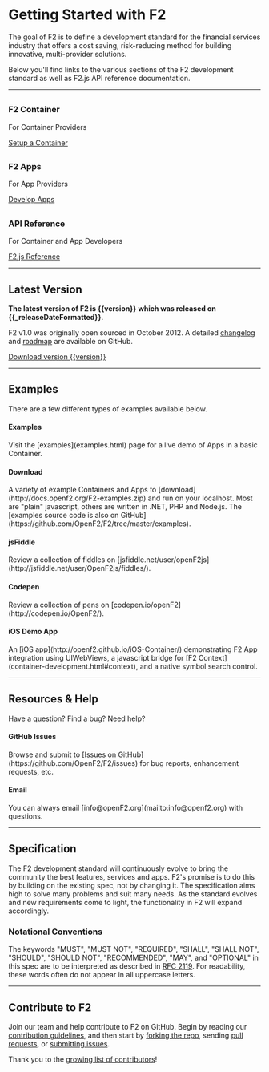 # Getting Started with F2

<p class="lead">The goal of F2 is to define a development standard for the financial services industry that offers a cost saving, risk-reducing method for building innovative, multi-provider solutions.</p>

Below you'll find links to the various sections of the F2 development standard as well as F2.js API reference documentation.

---

<div class="docs-3x">
	<div class="row">
	  <div class="col-sm-4 align-center">
	    <h2><a href="container-development.html"><i class="fa fa-desktop fa-lg"></i></a></h2>
	    <h3>F2 Container</h3>
	    <p class="detail">For Container Providers</p>
	    <div><a href="container-development.html" class="btn btn-primary">Setup a Container</a></div>
	  </div>
	  <div class="col-sm-4 align-center">
	    <h2><a href="app-development.html"><i class="fa fa-cubes fa-lg"></i></a></h2>
	    <h3>F2 Apps</h3>
	    <p class="detail">For App Providers</p>
	    <div><a href="app-development.html" class="btn btn-primary">Develop Apps</a></div>
	  </div>
	  <div class="col-sm-4 align-center">
	    <h2><a href="./sdk"><i class="fa fa-code fa-lg"></i></a></h2>
	    <h3>API Reference</h3>
	    <p class="detail">For Container and App Developers</p>
	    <div><a href="./sdk" class="btn btn-primary">F2.js Reference</a></div>
	  </div>
	</div>
</div>

---

## Latest Version

**The latest version of F2 is {{version}} which was released on {{_releaseDateFormatted}}**.

F2 v1.0 was originally open sourced in October 2012. A detailed [changelog](https://github.com/OpenF2/F2/wiki/Changelog) and [roadmap](https://github.com/OpenF2/F2/wiki/Roadmap) are available on GitHub.

<script src="https://gist.github.com/anonymous/3836902fbfbb14a7f186.js"></script>

<a href="https://github.com/OpenF2/F2/releases" class="btn btn-success">Download version {{version}}</a>

---

## Examples

There are a few different types of examples available below.

<div class="media">
	<a class="media-left" href="http://www.openf2.org/examples"><i class="fa fa-compass"></i></a>
	<div class="media-body">
		<h4 class="media-heading">Examples</h4>
		Visit the [examples](examples.html) page for a live demo of Apps in a basic Container.
	</div>
</div>

<div class="media">
	<a class="media-left" href="http://docs.openf2.org/F2-examples.zip"><i class="fa fa-download"></i></a>
	<div class="media-body">
		<h4 class="media-heading">Download</h4>
		A variety of example Containers and Apps to [download](http://docs.openf2.org/F2-examples.zip) and run on your localhost. Most are "plain" javascript, others are written in .NET, PHP and Node.js. The [examples source code is also on GitHub](https://github.com/OpenF2/F2/tree/master/examples).
	</div>
</div>

<div class="media">
	<a class="media-left" href="http://jsfiddle.net/user/OpenF2js/fiddles/"><i class="fa fa-jsfiddle"></i></a>
	<div class="media-body">
		<h4 class="media-heading">jsFiddle</h4>
		Review a collection of fiddles on [jsfiddle.net/user/openF2js](http://jsfiddle.net/user/OpenF2js/fiddles/).
	</div>
</div>

<div class="media">
	<a class="media-left" href="http://codepen.io/OpenF2/"><i class="fa fa-codepen"></i></a>
	<div class="media-body">
		<h4 class="media-heading">Codepen</h4>
		Review a collection of pens on [codepen.io/openF2](http://codepen.io/OpenF2/).
	</div>
</div>

<div class="media">
	<a class="media-left" href="http://openf2.github.io/iOS-Container/"><i class="fa fa-apple"></i></a>
	<div class="media-body">
		<h4 class="media-heading">iOS Demo App</h4>
		An [iOS app](http://openf2.github.io/iOS-Container/) demonstrating F2 App integration using UIWebViews, a javascript bridge for [F2 Context](container-development.html#context), and a native symbol search control.
	</div>
</div>

---

## Resources & Help

Have a question? Find a bug? Need help?

<div class="media">
	<a class="media-left" href="https://github.com/OpenF2/F2/issues"><i class="fa fa-github"></i></a>
	<div class="media-body">
		<h4 class="media-heading">GitHub Issues</h4>
		Browse and submit to [Issues on GitHub](https://github.com/OpenF2/F2/issues) for bug reports, enhancement requests, etc.
	</div>
</div>

<div class="media">
	<a class="media-left" href="mailto:info@openf2.org"><i class="fa fa-envelope"></i></a>
	<div class="media-body">
		<h4 class="media-heading">Email</h4>
		You can always email [info@openF2.org](mailto:info@openf2.org) with questions.
	</div>
</div>

---

## Specification

The F2 development standard will continuously evolve to bring the community the best features, services and apps. F2's promise is to do this by building on the existing spec, not by changing it. The specification aims high to solve many problems and suit many needs. As the standard evolves and new requirements come to light, the functionality in F2 will expand accordingly.

### Notational Conventions

The keywords "MUST", "MUST NOT", "REQUIRED", "SHALL", "SHALL NOT", "SHOULD", "SHOULD NOT", "RECOMMENDED", "MAY", and "OPTIONAL" in this spec are to be interpreted as described in [RFC 2119](http://tools.ietf.org/html/rfc2119). For readability, these words often do not appear in all uppercase letters.

---

## Contribute to F2

Join our team and help contribute to F2 on GitHub. Begin by reading our [contribution guidelines](https://github.com/OpenF2/F2/blob/master/CONTRIBUTING.md), and then start by [forking the repo](https://github.com/OpenF2/F2/fork), sending [pull requests](https://help.github.com/articles/using-pull-requests), or [submitting issues](https://github.com/OpenF2/F2/issues).

Thank you to the [growing list of contributors](https://github.com/OpenF2/F2/graphs/contributors)!

